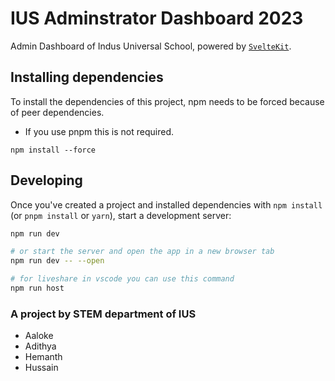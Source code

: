 # IUS Adminstrator Dashboard 2023

Admin Dashboard of Indus Universal School, powered by [`SvelteKit`](https://github.com/sveltejs/kit/tree/master/packages/create-svelte).

## Installing dependencies

To install the dependencies of this project, npm needs to be forced because of peer dependencies.

- If you use pnpm this is not required.

```
npm install --force
```

## Developing

Once you've created a project and installed dependencies with `npm install` (or `pnpm install` or `yarn`), start a development server:

```bash
npm run dev

# or start the server and open the app in a new browser tab
npm run dev -- --open

# for liveshare in vscode you can use this command
npm run host
```

### A project by STEM department of IUS

- Aaloke
- Adithya
- Hemanth
- Hussain
